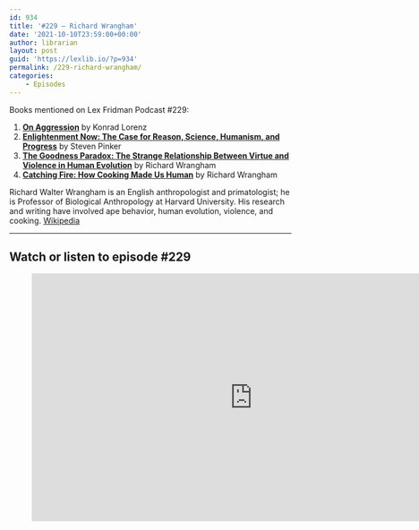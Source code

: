 ```yaml
---
id: 934
title: '#229 – Richard Wrangham'
date: '2021-10-10T23:59:00+00:00'
author: librarian
layout: post
guid: 'https://lexlib.io/?p=934'
permalink: /229-richard-wrangham/
categories:
    - Episodes
---
```


Books mentioned on Lex Fridman Podcast #229:

1. <b><a href="https://amzn.to/3WgswgW" target="_blank" rel="sponsored noopener noreferrer">On Aggression</a></b> by Konrad Lorenz
2. <b><a href="https://amzn.to/3ZyO2jT" target="_blank" rel="sponsored noopener noreferrer">Enlightenment Now: The Case for Reason, Science, Humanism, and Progress</a></b> by Steven Pinker
3. <b><a href="https://amzn.to/3X7yylg" target="_blank" rel="sponsored noopener noreferrer">The Goodness Paradox: The Strange Relationship Between Virtue and Violence in Human Evolution</a></b> by Richard Wrangham
4. <b><a href="https://amzn.to/3X7yJwW" target="_blank" rel="sponsored noopener noreferrer">Catching Fire: How Cooking Made Us Human</a></b> by Richard Wrangham

<!--more-->

Richard Walter Wrangham is an English anthropologist and primatologist; he is Professor of Biological Anthropology at Harvard University. His research and writing have involved ape behavior, human evolution, violence, and cooking. [Wikipedia](https://en.wikipedia.org/wiki/Richard_Wrangham)

- - - - - -

## Watch or listen to episode #229

<figure class="wp-block-embed is-type-video is-provider-youtube wp-block-embed-youtube wp-embed-aspect-16-9 wp-has-aspect-ratio"><div class="wp-block-embed__wrapper"><iframe allow="accelerometer; autoplay; clipboard-write; encrypted-media; gyroscope; picture-in-picture; web-share" allowfullscreen="" frameborder="0" height="443" loading="lazy" src="https://www.youtube.com/embed/YJF01_ztxwY?feature=oembed" title="Richard Wrangham: Violence, Sex, and Fire in Human Evolution | Lex Fridman Podcast #229" width="788"></iframe></div></figure>